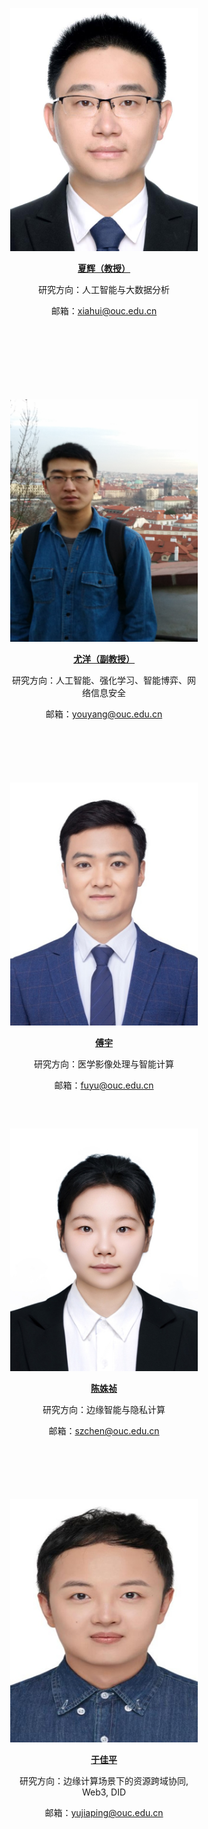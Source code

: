 
<div class="profile-row">

<div class="profile-card" markdown="1"><!-- 下面空一行 -->
    
  ![photo](images/xiahui.jpg)

  [**夏辉（教授）**](/_pages/teacher/xiahui)

  研究方向：人工智能与大数据分析

  邮箱：xiahui@ouc.edu.cn
</div>

<div class="profile-card" markdown="1">

  
</div>

</div>


<div class="profile-row">

<div class="profile-card" markdown="1">

  ![photo](images/youyang.png)

  [**尤洋（副教授）**](/_pages/teacher/youyang)

  研究方向：人工智能、强化学习、智能博弈、网络信息安全

  邮箱：youyang@ouc.edu.cn
  
</div>

<div class="profile-card" markdown="1"><!-- 下面空一行 -->
    
  ![photo](images/fuyu.png)

  [**傅宇**](/_pages/teacher/fuyu)

  研究方向：医学影像处理与智能计算

  邮箱：fuyu@ouc.edu.cn
</div>

  
</div>

<div class="profile-row">

<div class="profile-card" markdown="1"><!-- 下面空一行 -->
    
  ![photo](images/chenshuzhen.jpg)

  [**陈姝祯**](/_pages/teacher/chenshuzhen)

  研究方向：边缘智能与隐私计算

  邮箱：szchen@ouc.edu.cn
</div>

<div class="profile-card" markdown="1">
  
  ![photo](images/yujiaping.jpg)

  [**于佳平**](/_pages/teacher/yujiaping)

  研究方向：边缘计算场景下的资源跨域协同, Web3, DID

  邮箱：yujiaping@ouc.edu.cn
  
</div>

</div>






<style>
  .profile-row {
    display: flex;
    gap: 40px;
    flex-wrap: wrap;
    justify-content: center;
    align-items: flex-start;
  }
  .profile-card {
    flex: 1;
    min-width: 220px;
    max-width: 300px;
    text-align: center;
    padding: 16px;

  }
</style>
